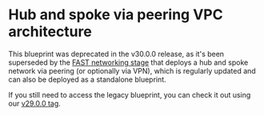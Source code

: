 # Hub and spoke via peering VPC architecture

This blueprint was deprecated in the v30.0.0 release, as it's been superseded by the [FAST networking stage](../../../fast/stages/2-networking-a-simple/) that deploys a hub and spoke network via peering (or optionally via VPN), which is regularly updated and can also be deployed as a standalone blueprint.

If you still need to access the legacy blueprint, you can check it out using our [v29.0.0 tag](https://github.com/GoogleCloudPlatform/cloud-foundation-fabric/tree/v29.0.0/blueprints/networking/hub-and-spoke-peering).
